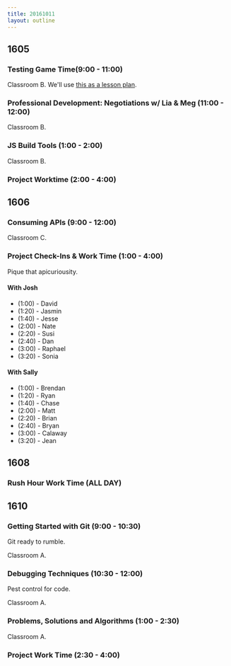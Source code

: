 ```yaml
---
title: 20161011
layout: outline
---
```


## 1605

### Testing Game Time(9:00 - 11:00)

Classroom B. We'll use [this as a lesson plan](https://github.com/turingschool-examples/gametime-testing-journey/).

### Professional Development: Negotiations w/ Lia & Meg (11:00 - 12:00)

Classroom B.

### JS Build Tools (1:00 - 2:00)

Classroom B.

### Project Worktime (2:00 - 4:00)



## 1606

### Consuming APIs (9:00 - 12:00)

Classroom C.

### Project Check-Ins & Work Time (1:00 - 4:00)

Pique that apicuriousity.

#### With Josh

* (1:00) - David
* (1:20) - Jasmin
* (1:40) - Jesse
* (2:00) - Nate
* (2:20) - Susi
* (2:40) - Dan
* (3:00) - Raphael
* (3:20) - Sonia

#### With Sally

* (1:00) - Brendan
* (1:20) - Ryan
* (1:40) - Chase
* (2:00) - Matt
* (2:20) - Brian
* (2:40) - Bryan
* (3:00) - Calaway
* (3:20) - Jean


## 1608

### Rush Hour Work Time (ALL DAY)


## 1610

### Getting Started with Git (9:00 - 10:30)

Git ready to rumble.

Classroom A.


### Debugging Techniques (10:30 - 12:00)

Pest control for code.

Classroom A.

### Problems, Solutions and Algorithms (1:00 - 2:30)

Classroom A.

### Project Work Time (2:30 - 4:00)

